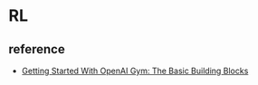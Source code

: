 # RL

## reference

- [Getting Started With OpenAI Gym: The Basic Building Blocks](https://blog.paperspace.com/getting-started-with-openai-gym/)
